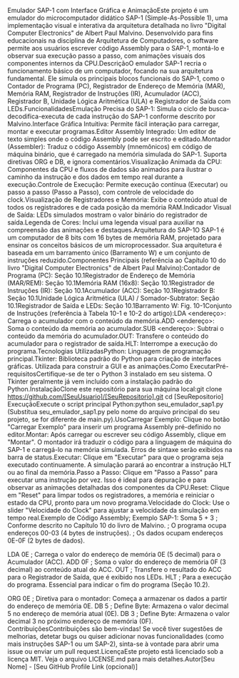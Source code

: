 Emulador SAP-1 com Interface Gráfica e AnimaçãoEste projeto é um emulador do microcomputador didático SAP-1 (Simple-As-Possible 1), uma implementação visual e interativa da arquitetura detalhada no livro "Digital Computer Electronics" de Albert Paul Malvino. Desenvolvido para fins educacionais na disciplina de Arquitetura de Computadores, o software permite aos usuários escrever código Assembly para o SAP-1, montá-lo e observar sua execução passo a passo, com animações visuais dos componentes internos da CPU.DescriçãoO emulador SAP-1 recria o funcionamento básico de um computador, focando na sua arquitetura fundamental. Ele simula os principais blocos funcionais do SAP-1, como o Contador de Programa (PC), Registrador de Endereço de Memória (MAR), Memória RAM, Registrador de Instruções (IR), Acumulador (ACC), Registrador B, Unidade Lógica Aritmética (ULA) e Registrador de Saída com LEDs.FuncionalidadesEmulação Precisa do SAP-1: Simula o ciclo de busca-decodifica-executa de cada instrução do SAP-1 conforme descrito por Malvino.Interface Gráfica Intuitiva: Permite fácil interação para carregar, montar e executar programas.Editor Assembly Integrado: Um editor de texto simples onde o código Assembly pode ser escrito e editado.Montador (Assembler): Traduz o código Assembly (mnemônicos) em código de máquina binário, que é carregado na memória simulada do SAP-1. Suporta diretivas ORG e DB, e ignora comentários.Visualização Animada da CPU: Componentes da CPU e fluxos de dados são animados para ilustrar o caminho da instrução e dos dados em tempo real durante a execução.Controle de Execução: Permite execução contínua (Executar) ou passo a passo (Passo a Passo), com controle de velocidade do clock.Visualização de Registradores e Memória: Exibe o conteúdo atual de todos os registradores e de cada posição da memória RAM.Indicador Visual de Saída: LEDs simulados mostram o valor binário do registrador de saída.Legenda de Cores: Inclui uma legenda visual para auxiliar na compreensão das animações e destaques.Arquitetura do SAP-1O SAP-1 é um computador de 8 bits com 16 bytes de memória RAM, projetado para ensinar os conceitos básicos de um microprocessador. Sua arquitetura é baseada em um barramento único (Barramento W) e um conjunto de instruções reduzido.Componentes Principais (referência ao Capítulo 10 do livro "Digital Computer Electronics" de Albert Paul Malvino):Contador de Programa (PC): Seção 10.1Registrador de Endereço de Memória (MAR/REM): Seção 10.1Memória RAM (16x8): Seção 10.1Registrador de Instruções (IR): Seção 10.1Acumulador (ACC): Seção 10.1Registrador B: Seção 10.1Unidade Lógica Aritmética (ULA) / Somador-Subtrator: Seção 10.1Registrador de Saída e LEDs: Seção 10.1Barramento W: Fig. 10-1Conjunto de Instruções (referência à Tabela 10-1 e 10-2 do artigo):LDA <endereço>: Carrega o acumulador com o conteúdo da memória.ADD <endereço>: Soma o conteúdo da memória ao acumulador.SUB <endereço>: Subtrai o conteúdo da memória do acumulador.OUT: Transfere o conteúdo do acumulador para o registrador de saída.HLT: Interrompe a execução do programa.Tecnologias UtilizadasPython: Linguagem de programação principal.Tkinter: Biblioteca padrão do Python para criação de interfaces gráficas. Utilizada para construir a GUI e as animações.Como ExecutarPré-requisitosCertifique-se de ter o Python 3 instalado em seu sistema. O Tkinter geralmente já vem incluído com a instalação padrão do Python.InstalaçãoClone este repositório para sua máquina local:git clone https://github.com/[SeuUsuario]/[SeuRepositorio].git
cd [SeuRepositorio]
ExecuçãoExecute o script principal Python:python seu_emulador_sap1.py
(Substitua seu_emulador_sap1.py pelo nome do arquivo principal do seu projeto, se for diferente de main.py).UsoCarregar Exemplo: Clique no botão "Carregar Exemplo" para inserir um programa Assembly pré-definido no editor.Montar: Após carregar ou escrever seu código Assembly, clique em "Montar". O montador irá traduzir o código para a linguagem de máquina do SAP-1 e carregá-lo na memória simulada. Erros de sintaxe serão exibidos na barra de status.Executar: Clique em "Executar" para que o programa seja executado continuamente. A simulação parará ao encontrar a instrução HLT ou ao final da memória.Passo a Passo: Clique em "Passo a Passo" para executar uma instrução por vez. Isso é ideal para depuração e para observar as animações detalhadas dos componentes da CPU.Reset: Clique em "Reset" para limpar todos os registradores, a memória e reiniciar o estado da CPU, pronto para um novo programa.Velocidade do Clock: Use o slider "Velocidade do Clock" para ajustar a velocidade da simulação em tempo real.Exemplo de Código Assembly; Exemplo SAP-1: Soma 5 + 3
; Conforme descrito no Capítulo 10 do livro de Malvino.
; O programa ocupa endereços 00-03 (4 bytes de instruções).
; Os dados ocupam endereços 0E-0F (2 bytes de dados).

LDA 0E   ; Carrega o valor do endereço de memória 0E (5 decimal) para o Acumulador (ACC).
ADD 0F   ; Soma o valor do endereço de memória 0F (3 decimal) ao conteúdo atual do ACC.
OUT      ; Transfere o resultado do ACC para o Registrador de Saída, que é exibido nos LEDs.
HLT      ; Para a execução do programa. Essencial para indicar o fim do programa (Seção 10.2).

ORG 0E   ; Diretiva para o montador: Começa a armazenar os dados a partir do endereço de memória 0E.
DB 5     ; Define Byte: Armazena o valor decimal 5 no endereço de memória atual (0E).
DB 3     ; Define Byte: Armazena o valor decimal 3 no próximo endereço de memória (0F).
ContribuiçõesContribuições são bem-vindas! Se você tiver sugestões de melhorias, detetar bugs ou quiser adicionar novas funcionalidades (como mais instruções SAP-1 ou um SAP-2), sinta-se à vontade para abrir uma issue ou enviar um pull request.LicençaEste projeto está licenciado sob a licença MIT. Veja o arquivo LICENSE.md para mais detalhes.Autor[Seu Nome] - [Seu GitHub Profile Link (opcional)]
